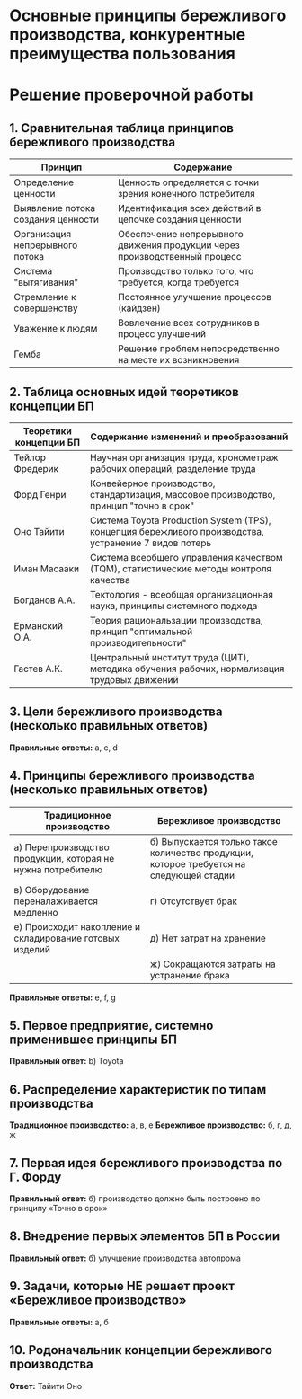 # Основные принципы бережливого производства, конкурентные преимущества пользования

# Решение проверочной работы

## 1. Сравнительная таблица принципов бережливого производства

| Принцип                            | Содержание                                                                 |
| ---------------------------------- | -------------------------------------------------------------------------- |
| Определение ценности               | Ценность определяется с точки зрения конечного потребителя                 |
| Выявление потока создания ценности | Идентификация всех действий в цепочке создания ценности                    |
| Организация непрерывного потока    | Обеспечение непрерывного движения продукции через производственный процесс |
| Система "вытягивания"              | Производство только того, что требуется, когда требуется                   |
| Стремление к совершенству          | Постоянное улучшение процессов (кайдзен)                                   |
| Уважение к людям                   | Вовлечение всех сотрудников в процесс улучшений                            |
| Гемба                              | Решение проблем непосредственно на месте их возникновения                  |


## 2. Таблица основных идей теоретиков концепции БП

| Теоретики концепции БП | Содержание изменений и преобразований |
|------------------------|----------------------------------------|
| Тейлор Фредерик | Научная организация труда, хронометраж рабочих операций, разделение труда |
| Форд Генри | Конвейерное производство, стандартизация, массовое производство, принцип "точно в срок" |
| Оно Тайити | Система Toyota Production System (TPS), концепция бережливого производства, устранение 7 видов потерь |
| Иман Масааки | Система всеобщего управления качеством (TQM), статистические методы контроля качества |
| Богданов А.А. | Тектология - всеобщая организационная наука, принципы системного подхода |
| Ерманский О.А. | Теория рациональзации производства, принцип "оптимальной производительности" |
| Гастев А.К. | Центральный институт труда (ЦИТ), методика обучения рабочих, нормализация трудовых движений |


## 3. Цели бережливого производства (несколько правильных ответов)
**Правильные ответы:** a, c, d

## 4. Принципы бережливого производства (несколько правильных ответов)

| Традиционное производство                                   | Бережливое производство                                                                 |
| ----------------------------------------------------------- | --------------------------------------------------------------------------------------- |
| a) Перепроизводство продукции, которая не нужна потребителю | б) Выпускается только такое количество продукции, которое требуется на следующей стадии |
| в) Оборудование переналаживается медленно                   | г) Отсутствует брак                                                                     |
| е) Происходит накопление и складирование готовых изделий    | д) Нет затрат на хранение                                                               |
|                                                             | ж) Сокращаются затраты на устранение брака                                              |
**Правильные ответы:** e, f, g

## 5. Первое предприятие, системно применившее принципы БП
**Правильный ответ:** b) Toyota

## 6. Распределение характеристик по типам производства

**Традиционное производство:** a, в, е
**Бережливое производство:** б, г, д, ж

## 7. Первая идея бережливого производства по Г. Форду
**Правильный ответ:** б) производство должно быть построено по принципу «Точно в срок»

## 8. Внедрение первых элементов БП в России
**Правильный ответ:** б) улучшение производства автопрома

## 9. Задачи, которые НЕ решает проект «Бережливое производство»
**Правильные ответы:** a, б

## 10. Родоначальник концепции бережливого производства
**Ответ:** Тайити Оно
